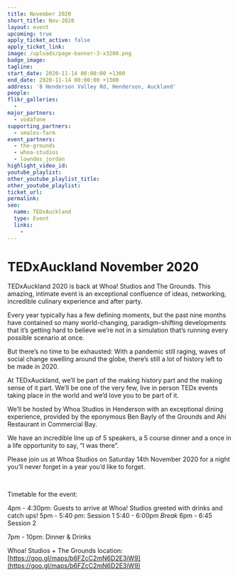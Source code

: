 ```yaml
---
title: November 2020
short_title: Nov-2020
layout: event
upcoming: true
apply_ticket_active: false
apply_ticket_link:
image: /uploads/page-banner-3-x3200.png
badge_image:
tagline:
start_date: 2020-11-14 00:00:00 +1300
end_date: 2020-11-14 00:00:00 +1300
address: '8 Henderson Valley Rd, Henderson, Auckland'
people:
flikr_galleries:
  -
major_partners:
  - vodafone
supporting_partners:
  - smales-farm
event_partners:
  - the-grounds
  - whoa-studios
  - lowndes_jordan
highlight_video_id:
youtube_playlist:
other_youtube_playlist_title:
other_youtube_playlist:
ticket_url:
permalink:
seo:
  name: TEDxAuckland
  type: Event
  links:
    -
---
```


# TEDxAuckland November 2020

TEDxAuckland 2020 is back at Whoa\! Studios and The Grounds. This amazing, intimate event is an exceptional confluence of ideas, networking, incredible culinary experience and after party.

Every year typically has a few defining moments, but the past nine months have contained so many world-changing, paradigm-shifting developments that it’s getting hard to believe we’re not in a simulation that’s running every possible scenario at once.

But there’s no time to be exhausted: With a pandemic still raging, waves of social change swelling around the globe, there’s still a lot of history left to be made in 2020.

At TEDxAuckland, we’ll be part of the making history part and the making sense of it part. We’ll be one of the very few, live in person TEDx events taking place in the world and we’d love you to be part of it.

We’ll be hosted by Whoa Studios in Henderson with an exceptional dining experience, provided by the eponymous Ben Bayly of the Grounds and Ahi Restaurant in Commercial Bay.

We have an incredible line up of 5 speakers, a 5 course dinner and a once in a life opportunity to say, “I was there”.

Please join us at Whoa Studios on Saturday 14th November 2020 for a night you’ll never forget in a year you’d like to forget.

&nbsp;

Timetable for the event:

4pm - 4:30pm: Guests to arrive at Whoa! Studios greeted with drinks and catch ups\!
5pm - 5:40 pm: Session 1
5:40 - 6:00pm *Break*
6pm - 6:45 Session 2

7pm - 10pm: Dinner & Drinks

Whoa\! Studios + The Grounds location:
[https://goo.gl/maps/b6FZcC2mN6D2E3iW9](https://goo.gl/maps/b6FZcC2mN6D2E3iW9)